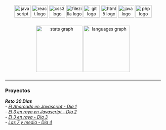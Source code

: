 <h1 align="left"></h1>

###

<div align="center">
  <img src="https://cdn.jsdelivr.net/gh/devicons/devicon/icons/javascript/javascript-original.svg" height="40" width="52" alt="javascript logo"  />
  <img src="https://cdn.jsdelivr.net/gh/devicons/devicon/icons/react/react-original.svg" height="40" width="52" alt="react logo"  />
  <img src="https://cdn.jsdelivr.net/gh/devicons/devicon/icons/css3/css3-original.svg" height="40" width="52" alt="css3 logo"  />
  <img src="https://cdn.jsdelivr.net/gh/devicons/devicon/icons/filezilla/filezilla-plain.svg" height="40" width="52" alt="filezilla logo"  />
  <img src="https://cdn.jsdelivr.net/gh/devicons/devicon/icons/git/git-original.svg" height="40" width="52" alt="git logo"  />
  <img src="https://cdn.jsdelivr.net/gh/devicons/devicon/icons/html5/html5-original.svg" height="40" width="52" alt="html5 logo"  />
  <img src="https://cdn.jsdelivr.net/gh/devicons/devicon/icons/java/java-original.svg" height="40" width="52" alt="java logo"  />
  <img src="https://cdn.jsdelivr.net/gh/devicons/devicon/icons/php/php-original.svg" height="40" width="52" alt="php logo"  />
</div>

###

<div align="center">
  <img src="https://github-readme-stats.vercel.app/api?hide_title=true&hide_rank=true&show_icons=true&include_all_commits=true&count_private=true&disable_animations=false&theme=dark&locale=es&hide_border=true&username=Franmgg" height="150" alt="stats graph"  />
  <img src="https://github-readme-stats.vercel.app/api/top-langs?locale=es&hide_title=false&layout=compact&card_width=320&langs_count=5&theme=dark&hide_border=false&username=Franmgg" height="150" alt="languages graph"  />
</div>

###
----
<h3> Proyectos </h3> 
<strong><em> Reto 30 Días<em> </strong>
<br>
- <a href="https://github.com/Franmgg/js-Day1-Hangman"> El Ahorcado en Javascript - Dia 1 </a><br>
- <a href="https://github.com/Franmgg/js-Day2-TicTacToe"> El 3 en raya en Javascript - Dia 2 </a><br>
- <a href="https://github.com/Franmgg/js-Day3-RockPaperScisor"> El 3 en raya - Dia 3 </a><br>
- <a href="https://github.com/Franmgg/js-Day4-7-y-media"> Las 7 y media - Dia 4 </a><br>
